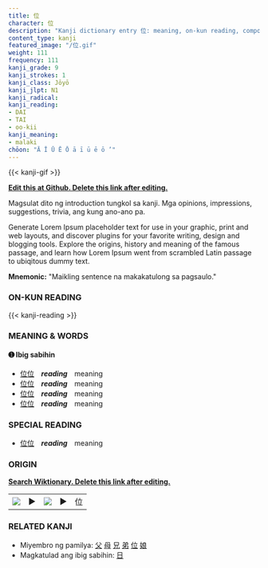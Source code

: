 ```yaml
---
title: 位
character: 位
description: "Kanji dictionary entry 位: meaning, on-kun reading, compounds, origin, related kanji"
content_type: kanji
featured_image: "/位.gif"
weight: 111
frequency: 111
kanji_grade: 9
kanji_strokes: 1
kanji_class: Jōyō
kanji_jlpt: N1
kanji_radical: 
kanji_reading: 
- DAI
- TAI
- oo-kii
kanji_meaning:
- malaki
chōon: "Ā Ī Ū Ē Ō ā ī ū ē ō ’"
---
```

[//]: # (Don't edit the line below. Kanji animated GIF code is automatically generated.)
{{< kanji-gif >}}

[//]: # (Edit below this line.)

**[Edit this at Github. Delete this link after editing.](https://github.com/tim0g/tim/tree/main/content/kanji/位/index.md)**

Magsulat dito ng introduction tungkol sa kanji. Mga opinions, impressions, suggestions, trivia, ang kung ano-ano pa.

Generate Lorem Ipsum placeholder text for use in your graphic, print and web layouts, and discover plugins for your favorite writing, design and blogging tools. Explore the origins, history and meaning of the famous passage, and learn how Lorem Ipsum went from scrambled Latin passage to ubiqitous dummy text.
 
**Mnemonic:** "Maikling sentence na makakatulong sa pagsaulo."

### ON-KUN READING

[//]: # (Don't edit the line below. ON-KUN READING code is automatically generated.)
{{< kanji-reading >}}

### MEANING & WORDS

#### ➊ **Ibig sabihin**
  - [位](../位)[位](../位)　***reading***　meaning
  - [位](../位)[位](../位)　***reading***　meaning
  - [位](../位)[位](../位)　***reading***　meaning
  - [位](../位)[位](../位)　***reading***　meaning

### SPECIAL READING
  - [位](../位)[位](../位)　***reading***　meaning

### ORIGIN

**[Search Wiktionary. Delete this link after editing.](https://wiktionary.org/wiki/位)**
<table class="kanji-table"><tr><td>
<img src="60px-位-bronze.svg.png">
</td><td>▶</td><td>
<img src="60px-位-oracle.svg.png">
</td><td>▶</td>
<td class="kanji-origin">位</td>
</tr></table>

### RELATED KANJI
- Miyembro ng pamilya: [父](../父) [母](../母) [兄](../兄) [弟](../弟) [位](../位) [娘](../娘)
- Magkatulad ang ibig sabihin: [日](../日)
